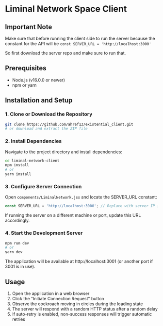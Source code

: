 # Liminal Network Space Client

## Important Note

Make sure that before running the client side to run the server because the constant for the API will be `const SERVER_URL = 'http://localhost:3000'`

So first download the server repo and make sure to run that.

## Prerequisites

* Node.js (v16.0.0 or newer)
* npm or yarn

## Installation and Setup

### 1. Clone or Download the Repository

```bash
git clone https://github.com/ahref13/existential_client.git
# or download and extract the ZIP file
```

### 2. Install Dependencies

Navigate to the project directory and install dependencies:

```bash
cd liminal-network-client
npm install
# or
yarn install
```

### 3. Configure Server Connection

Open `components/LiminalNetwork.jsx` and locate the SERVER_URL constant:

```javascript
const SERVER_URL = 'http://localhost:3000'; // Replace with server IP if needed
```

If running the server on a different machine or port, update this URL accordingly.

### 4. Start the Development Server

```bash
npm run dev
# or
yarn dev
```

The application will be available at http://localhost:3001 (or another port if 3001 is in use).

## Usage

1. Open the application in a web browser
2. Click the "Initiate Connection Request" button
3. Observe the cockroach moving in circles during the loading state
4. The server will respond with a random HTTP status after a random delay
5. If auto-retry is enabled, non-success responses will trigger automatic retries
